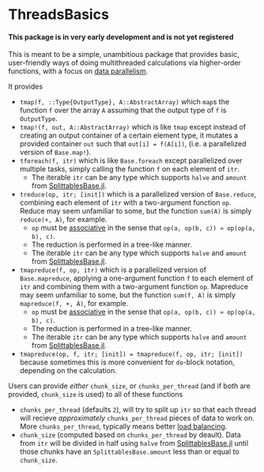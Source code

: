 # ThreadsBasics

#### This package is in very early development and is not yet registered

This is meant to be a simple, unambitious package that provides basic, user-friendly ways of doing 
multithreaded calculations via higher-order functions, with a focus on [data parallelism](https://en.wikipedia.org/wiki/Data_parallelism).

It provides

- `tmap(f, ::Type{OutputType}, A::AbstractArray)` which `map`s
the function `f` over the array `A` assuming that the output type of `f` is `OutputType`.
- `tmap!(f, out, A::AbstractArray)` which is like `tmap` except instead of creating an output container of a certain element type, it mutates a provided container `out` such that `out[i] = f(A[i])`, (i.e. a parallelized version of `Base.map!`).
- `tforeach(f, itr)` which is like `Base.foreach` except parallelized over multiple tasks, simply calling the function `f` on each element of `itr`.
    - The iterable `itr` can be any type which supports `halve` and `amount` from [SplittablesBase.jl](https://github.com/JuliaFolds2/SplittablesBase.jl).
- `treduce(op, itr; [init])` which is a parallelized version of `Base.reduce`, combining each element of `itr` with a two-argument function `op`. Reduce may seem unfamiliar to some, but the function `sum(A)` is simply `reduce(+, A)`, for example.
    - `op` must be [associative](https://en.wikipedia.org/wiki/Associative_property) in the sense that `op(a, op(b, c)) ≈ op(op(a, b), c)`.
	- The reduction is performed in a tree-like manner.
    - The iterable `itr` can be any type which supports `halve` and `amount` from [SplittablesBase.jl](https://github.com/JuliaFolds2/SplittablesBase.jl).
- `tmapreduce(f, op, itr)` which is a parallelized version of `Base.mapreduce`, applying a one-argument function `f` to each element of `itr` and combining them with a two-argument function `op`. Mapreduce may seem unfamiliar to some, but the function `sum(f, A)` is simply `mapreduce(f, +, A)`, for example.
    - `op` must be [associative](https://en.wikipedia.org/wiki/Associative_property) in the sense that `op(a, op(b, c)) ≈ op(op(a, b), c)`.
	- The reduction is performed in a tree-like manner.
	- The iterable `itr` can be any type which supports `halve` and `amount` from [SplittablesBase.jl](https://github.com/JuliaFolds2/SplittablesBase.jl).
- `tmapreduce(op, f, itr; [init]) = tmapreduce(f, op, itr; [init])` because sometimes this is more convenient for `do`-block notation, depending on the calculation. 


Users can provide *either* `chunk_size`, or `chunks_per_thread` (and if both are provided, `chunk_size` is used) to all of these functions 
- `chunks_per_thread` (defaults `2`), will try to split up `itr` so that each thread will recieve *approximately* `chunks_per_thread` pieces of data to work on. More `chunks_per_thread`, typically means better [load balancing](https://en.wikipedia.org/wiki/Load_balancing_(computing)).
- `chunk_size` (computed based on `chunks_per_thread` by deault). Data from `itr` will be divided in half using `halve` from [SplittablesBase.jl](https://github.com/JuliaFolds2/SplittablesBase.jl) until those chunks have an `SplittablesBase.amount` less than or equal to `chunk_size`.
